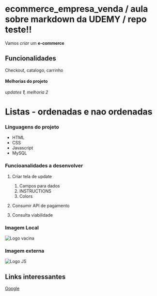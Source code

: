# ecommerce_empresa_venda / aula sobre markdown da UDEMY / repo teste!!

Vamos *criar* um **e-commerce** 

## Funcionalidades 

Checkout, catalogo, carrinho 

#### Melhorias do projeto 

 _updates **1**, melhoria 2_


# Listas - ordenadas e nao ordenadas 

### Linguagens do projeto 

* HTML 
* CSS
* Javascript 
* MySQL 

### Funcioanalidades a desenvolver 

1. Criar tela de update 
    1. Campos para dados 
    2. INSTRUCTIONS   
    3. Colors 

2. Consumir API de pagamento 

3. Consulta viabilidade 


### Imagem Local 

![Logo vacina](ecommerce\img\siringa.png)



### Imagem externa 

![Logo JS](https://cdn.jsdelivr.net/gh/devicons/devicon/icons/javascript/javascript-original.svg)



## Links interessantes 

[Google](https://www.google.com)





















